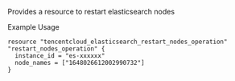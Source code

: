 Provides a resource to restart elasticsearch nodes

Example Usage

```hcl
resource "tencentcloud_elasticsearch_restart_nodes_operation" "restart_nodes_operation" {
  instance_id = "es-xxxxxx"
  node_names = ["1648026612002990732"]
}
```